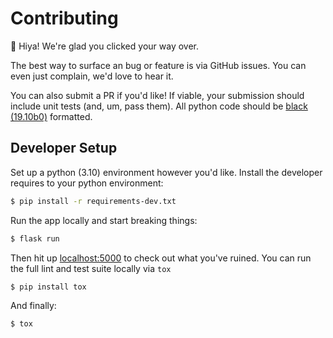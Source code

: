 # Contributing

:wave: Hiya! We're glad you clicked your way over.

The best way to surface an bug or feature is via GitHub issues. You can even just complain, we'd love to hear it.

You can also submit a PR if you'd like! If viable, your submission should include unit tests (and, um, pass them). All python code should be [black (19.10b0)](https://github.com/psf/black) formatted.

## Developer Setup

Set up a python (3.10) environment however you'd like. Install the developer requires to your python environment:

```sh
$ pip install -r requirements-dev.txt
```

Run the app locally and start breaking things:

```sh
$ flask run
```

Then hit up [localhost:5000](http://127.0.0.1:5000/) to check out what you've ruined. You can run the full lint and test suite locally via `tox`

```sh
$ pip install tox
```

And finally:

```sh
$ tox
```



